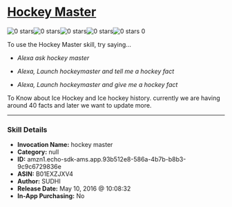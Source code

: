 # [Hockey Master](http://alexa.amazon.com/#skills/amzn1.echo-sdk-ams.app.93b512e8-586a-4b7b-b8b3-9c9c6729836e)
![0 stars](../../images/ic_star_border_black_18dp_1x.png)![0 stars](../../images/ic_star_border_black_18dp_1x.png)![0 stars](../../images/ic_star_border_black_18dp_1x.png)![0 stars](../../images/ic_star_border_black_18dp_1x.png)![0 stars](../../images/ic_star_border_black_18dp_1x.png) 0

To use the Hockey Master skill, try saying...

* *Alexa ask hockey master*

* *Alexa, Launch hockeymaster and tell me a hockey fact*

* *Alexa, Launch hockeymaster and give me a  hockey fact*

To Know about Ice Hockey and Ice hockey history.  currently we are having around 40 facts and later we want to update more.

***

### Skill Details

* **Invocation Name:** hockey master
* **Category:** null
* **ID:** amzn1.echo-sdk-ams.app.93b512e8-586a-4b7b-b8b3-9c9c6729836e
* **ASIN:** B01EXZJXV4
* **Author:** SUDHI
* **Release Date:** May 10, 2016 @ 10:08:32
* **In-App Purchasing:** No
